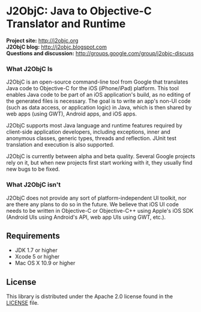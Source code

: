 # J2ObjC: Java to Objective-C Translator and Runtime #

**Project site:** <http://j2objc.org><br>
**J2ObjC blog:** <http://j2objc.blogspot.com><br>
**Questions and discussion:** <http://groups.google.com/group/j2objc-discuss>

### What J2ObjC Is ###
J2ObjC is an open-source command-line tool from Google that translates
Java code to Objective-C for the iOS (iPhone/iPad) platform. This tool
enables Java code to be part of an iOS application's build, as no editing
of the generated files is necessary. The goal is to write an app's non-UI
code (such as data access, or application logic) in Java, which is then
shared by web apps (using GWT), Android apps, and iOS apps.

J2ObjC supports most Java language and runtime features required by
client-side application developers, including exceptions, inner and
anonymous classes, generic types, threads and reflection. JUnit test
translation and execution is also supported.

J2ObjC is currently between alpha and beta quality. Several Google projects
rely on it, but when new projects first start working with it, they usually
find new bugs to be fixed.

### What J2ObjC isn't ###
J2ObjC does not provide any sort of platform-independent UI toolkit, nor are
there any plans to do so in the future. We believe that iOS UI code needs to
be written in Objective-C or Objective-C++ using Apple's iOS SDK (Android UIs
using Android's API, web app UIs using GWT, etc.).

## Requirements ##

* JDK 1.7 or higher
* Xcode 5 or higher
* Mac OS X 10.9 or higher

## License ##

This library is distributed under the Apache 2.0 license found in the
[LICENSE](./LICENSE) file.
